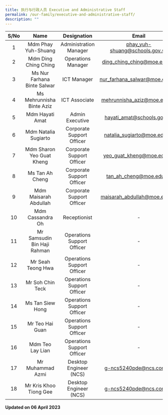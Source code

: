 ```yaml
---
title: 执行与行政人员 Executive and Administrative Staff
permalink: /our-family/executive-and-administrative-staff/
description: ""
---
```

| S/No |             Name             |          Designation         |              Email             |
|:----:|:----------------------------:|:----------------------------:|:------------------------------:|
|   1  |      Mdm Phay Yuh-Shuang     |    Administration Manager    | phay_yuh-shuang@schools.gov.sg |
|   2  |     Mdm Ding Ching Ching     |      Operations Manager      |   ding_ching_ching@moe.edu.sg  |
|   3  |  Ms Nur Farhana Binte Salwar |          ICT Manager         |  nur_farhana_salwar@moe.edu.sg |
|   4  |   Ms Mehrunnisha Binte Aziz  |         ICT Associate        |   mehrunnisha_aziz@moe.edu.sg  |
|   5  |        Mdm Hayati Amat       |        Admin Executive       |   hayati_amat@schools.gov.sg   |
|   6  |     Mdm Natalia Sugiarto     |   Corporate Support Officer  |   natalia_sugiarto@moe.edu.sg  |
|   7  |   Mdm Sharon Yeo Guat Kheng  |   Corporate Support Officer  |    yeo_guat_kheng@moe.edu.sg   |
|   8  |       Ms Tan Ah Cheng        |  Corporate Support Officer   |    tan_ah_cheng@moe.edu.sg     |
|   9  |     Mdm Maisarah Abdullah    |  Corporate Support Officer   |  maisarah_abdullah@moe.edu.sg  |
|  10  |       Mdm Cassandra Oh       |   Receptionist   |                -               |
|  11  |  Mr Samsudin Bin Haji Rahman |   Operations Support Officer |               -                |
|  12  |       Mr Seah Teong Hwa      |  Operations Support Officer  |                -               |
|  13  |        Mr Soh Chin Teck      |   Operations Support Officer |                -               |
|  14  |       Ms Tan Siew Hong       |  Operations Support Officer  |                -               |
|  15  |       Mr Teo Hai Guan        |  Operations Support Officer  |                -               |
|  16  |       Mdm Teo Lay Lian       |  Operations Support Officer  |                -               |
|  17  |       Mr Muhammad Azmi       |    Desktop Engineer (NCS)    |     g-ncs5240pde@ncs.com.sg    |
|  18  |    Mr Kris Khoo Tiong Gee    |    Desktop Engineer (NCS)    |     g-ncs5240pde@ncs.com.sg    |

**Updated on 06 April 2023**